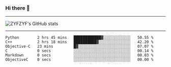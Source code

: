 ### Hi there 👋

-------

<!--

- 🔭 I’m currently working on ...
- 🌱 I’m currently learning Rust
- 👯 I’m looking to collaborate on ...
- 🤔 I’m looking for help with ...
- 💬 Ask me about ...
- 📫 How to reach me: ...
- 😄 Pronouns: ...
- ⚡ Fun fact: ...

-------
-->

![ZYFZYF's GitHub stats](https://github-readme-stats.vercel.app/api?username=ZYFZYF)


-------

<!--START_SECTION:waka-->

```text
Python        2 hrs 45 mins   ████████████▓░░░░░░░░░░░░   50.55 %
C++           2 hrs 18 mins   ██████████▓░░░░░░░░░░░░░░   42.20 %
Objective-C   23 mins         █▓░░░░░░░░░░░░░░░░░░░░░░░   07.07 %
C             0 secs          ░░░░░░░░░░░░░░░░░░░░░░░░░   00.14 %
Markdown      0 secs          ░░░░░░░░░░░░░░░░░░░░░░░░░   00.03 %
ObjectiveC    0 secs          ░░░░░░░░░░░░░░░░░░░░░░░░░   00.00 %
```

<!--END_SECTION:waka-->



